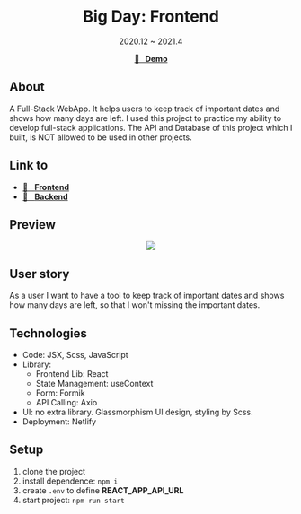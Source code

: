 <h1 align="center">Big Day: Frontend</h1>
<div align="center">2020.12 ~ 2021.4</div>

<p align="center">
  <strong>
   <a href="https://bigdays.netlify.app/">🚀 &nbsp; Demo</a>
  </strong>
</p>

## About

A Full-Stack WebApp. It helps users to keep track of important dates and shows how many days are left. I used this project to practice my ability to develop full-stack applications. The API and Database of this project which I built, is NOT allowed to be used in other projects. 

## Link to
- <a href="https://github.com/JooYoo/react-bigDay/">🔗 &nbsp; **Frontend**</a>
- <a href="https://github.com/JooYoo/node-bigDay">🔗 &nbsp; **Backend**</a>

## Preview

<p align="center" style="border-radius: 10px">
    <kbd>
      <img src="https://i.giphy.com/media/UX4BMkEubyo79Izbq4/giphy.webp"/>
    </kbd>
</p>

## User story

As a user I want to have a tool to keep track of important dates and shows how many days are left, so that I won't missing the important dates. 

## Technologies

- Code: JSX, Scss, JavaScript
- Library: 
  - Frontend Lib: React
  - State Management: useContext
  - Form: Formik 
  - API Calling: Axio
- UI: no extra library. Glassmorphism UI design, styling by Scss.
- Deployment: Netlify

## Setup

1. clone the project
2. install dependence: `npm i`
3. create `.env` to define **REACT_APP_API_URL**
4. start project: `npm run start`

